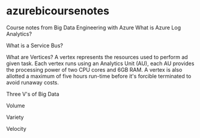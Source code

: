 # azurebicoursenotes
Course notes from Big Data Engineering with Azure
What is Azure Log Analytics?
 

What is a Service Bus?
 

What  are Vertices?
A vertex represents the resources used to perform ad given task. Each vertex runs using an Analytics Unit (AU), each AU provides the processing power of two CPU cores and 6GB RAM. A vertex is also allotted a maximum of five hours run-time before it's forcible terminated to avoid runaway costs.

 

Three V's of Big Data

Volume

Variety

Velocity
